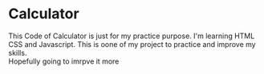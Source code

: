 # Calculator
<p>This Code of  Calculator is just for my practice purpose. I'm learning HTML CSS and Javascript. This is oone of my project to practice and improve  my skills. <br> Hopefully going to imrpve it more</p>
